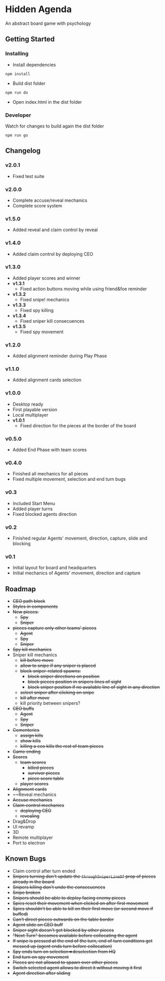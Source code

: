 # Hidden Agenda
An abstract board game with psychology

## Getting Started

### Installing
* Install dependencies
```
npm install
```
* Build dist folder
```
npm run do
```
* Open index.html in the dist folder

### Developer
Watch for changes to build again the dist folder
```
npm run go
```

## Changelog
### v2.0.1
* Fixed test suite
### v2.0.0
* Complete accuse/reveal mechanics
* Complete score system

### v1.5.0
* Added reveal and claim control by reveal

### v1.4.0
* Added claim control by deploying CEO

### v1.3.0
* Added player scores and winner
* **v1.3.1**
  * Fixed action buttons moving while using friend&foe reminder
* **v1.3.2**
  * Fixed snipe! mechanics
* **v1.3.3**
  * Fixed spy killing
* **v1.3.4**
  * Fixed sniper kill consecuences
* **v1.3.5**
  * Fixed spy movement

### v1.2.0
* Added alignment reminder during Play Phase

### v1.1.0
* Added alignment cards selection

### v1.0.0
* Desktop ready
* First playable version
* Local multiplayer
* **v1.0.1**
  * Fixed direction for the pieces at the border of the board

### v0.5.0
* Added End Phase with team scores

### v0.4.0
* Finished all mechanics for all pieces
* Fixed multiple movement, selection and end turn bugs

### v0.3
* Included Start Menu
* Added player turns
* Fixed blocked agents direction

### v0.2
* Finished regular Agents' movement, direction, capture, slide and blocking

### v0.1
* Initial layout for board and headquarters
* Initial mechanics of Agents' movement, direction and capture

## Roadmap
* ~~CEO path block~~
* ~~Styles in components~~
* ~~New pieces:~~
  * ~~Spy~~
  * ~~Sniper~~
* ~~pieces capture only other teams' pieces~~
  * ~~Agent~~
  * ~~Spy~~
  * ~~Sniper~~
* ~~Spy kill mechanics~~
* Sniper kill mechanics
  * ~~kill before move~~
  * ~~allow to snipe if any sniper is placed~~
  * ~~block sniper-related spawns:~~
    * ~~block sniper directions on position~~
    * ~~block pieces position in snipers lines of sight~~
    * ~~block sniper position if no available line of sight in any direction~~
  * ~~select sniper after clicking on snipe~~
  * ~~kill after move~~
  * kill priority between snipers?
* ~~CEO buffs~~
  * ~~Agent~~
  * ~~Spy~~
  * ~~Sniper~~
* ~~Cementeries~~
  * ~~assign kills~~
  * ~~show kills~~
  * ~~killing a ceo kills the rest of team pieces~~
* ~~Game ending~~
* ~~Scores~~
  * ~~team scores~~
    * ~~killed pieces~~
    * ~~survivor pieces~~
    * ~~piece score table~~
  * ~~player scores~~
* ~~Alignment cards~~
* ~~Reveal mechanics
* ~~Accuse mechanics~~
* ~~Claim control mechanics~~
  * ~~deploying CEO~~
  * ~~revealing~~
* Drag&Drop
* UI revamp
* 3D
* Remote multiplayer
* Port to electron

## Known Bugs
* Claim control after turn ended
* ~~Snipers turning don't update the `throughSniperLineOf` prop of pieces already in the board~~
* ~~Snipers killing don't undo the consecuences~~
* ~~Snipe broken~~
* ~~Snipers should be able to deploy facing enemy pieces~~
* ~~Spies reset their movement when clicked on after first movement~~
* ~~Spies shouldn't be able to kill on their first move (or second move if buffed)~~
* ~~Can't direct pieces outwards on the table border~~
* ~~Agent slide on CEO buff~~
* ~~Sniper sight doesn't get blocked by other pieces~~
* ~~"Next Turn" becomes available before collocating the agent~~
* ~~If snipe is pressed at the end of the turn, end of turn conditions get messed up (agent ends turn before collocation)~~
* ~~Spy ends turn on selection=>deselection from HQ~~
* ~~End turn on spy movement~~
* ~~Pieces are not allowed to spawn over other pieces~~
* ~~Switch selected agent allows to direct it without moving it first~~
* ~~Agent direction after sliding~~
